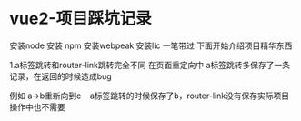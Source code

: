 # vue2-项目踩坑记录
安装node 安装 npm 安装webpeak 安装lic 一笔带过
下面开始介绍项目精华东西

1.a标签跳转和router-link跳转完全不同
在页面重定向中 a标签跳转多保存了一条记录，在返回的时候造成bug

例如 a->b重新向到c    a标签跳转的时候保存了b，router-link没有保存实际项目操作中也不需要
